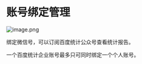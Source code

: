 # 账号绑定管理

![image.png](https://upload-images.jianshu.io/upload_images/11485868-1fbe15687fc11498.png?imageMogr2/auto-orient/strip%7CimageView2/2/w/1240)

绑定微信号，可以订阅百度统计公众号查看统计报告。

一个百度统计企业账号最多只可同时绑定一个个人账号。
